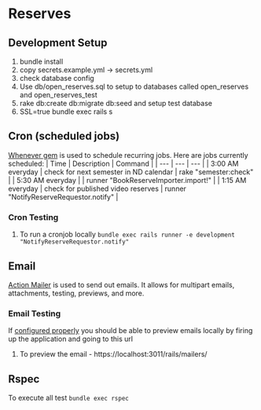 # Reserves

## Development Setup
1. bundle install
2. copy secrets.example.yml -> secrets.yml
3. check database config
4. Use db/open_reserves.sql to setup to databases called open_reserves and open_reserves_test
5. rake db:create db:migrate db:seed and setup test database
6. SSL=true bundle exec rails s

## Cron (scheduled jobs)
[Whenever gem](https://github.com/javan/whenever) is used to schedule recurring jobs. Here are jobs currently scheduled:
| Time | Description | Command |
| --- | --- | --- |
| 3:00 AM everyday | check for next semester in ND calendar | rake "semester:check" |
| 5:30 AM everyday |  | runner "BookReserveImporter.import!" |
| 1:15 AM everyday | check for published video reserves | runner "NotifyReserveRequestor.notify" |
### Cron Testing
1. To run a cronjob locally
```bundle exec rails runner -e development "NotifyReserveRequestor.notify"```

## Email
[Action Mailer](https://guides.rubyonrails.org/action_mailer_basics.html) is used to send out emails. It allows for multipart emails, attachments, testing, previews, and more.
### Email Testing
If [configured properly](https://guides.rubyonrails.org/action_mailer_basics.html#previewing-emails) you should be able to preview emails locally by firing up the application and going to this url
1. To preview the email - https://localhost:3011/rails/mailers/

## Rspec
To execute all test ```bundle exec rspec```